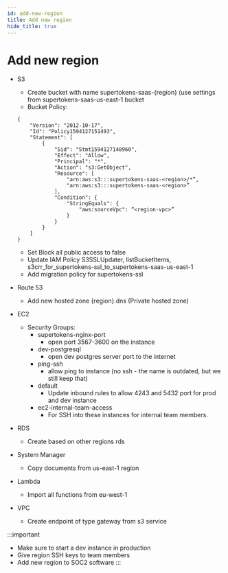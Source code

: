 ```yaml
---
id: add-new-region
title: Add new region
hide_title: true
---
```


# Add new region

- S3
    - Create bucket with name supertokens-saas-{region} (use settings from supertokens-saas-us-east-1 bucket
    - Bucket Policy:
    ```
    {
        "Version": "2012-10-17",
        "Id": "Policy1594127151493",
        "Statement": [
            {
                "Sid": "Stmt1594127148960",
                "Effect": "Allow",
                "Principal": "*",
                "Action": "s3:GetObject",
                "Resource": [
                    "arn:aws:s3:::supertokens-saas-<region>/*”,
                    "arn:aws:s3:::supertokens-saas-<region>”
                ],
                "Condition": {
                    "StringEquals": {
                        "aws:sourceVpc": “<region-vpc>”
                    }
                }
            }
        ]
    }
    ```
    - Set Block all public access to false
    - Update IAM Policy S3SSLUpdater, listBucketItems, s3crr_for_supertokens-ssl_to_supertokens-saas-us-east-1
    - Add migration policy for supertokens-ssl


- Route 53
    - Add new hosted zone {region}.dns (Private hosted zone)

- EC2
    - Security Groups:
        - supertokens-nginx-port
            - open port 3567-3600 on the instance
        - dev-postgresql
            - open dev postgres server port to the internet
        - ping-ssh
            - allow ping to instance (no ssh - the name is outdated, but we still keep that)
        - default
            - Update inbound rules to allow 4243 and 5432 port for prod and dev instance
        - ec2-internal-team-access
            - For SSH into these instances for internal team members.

- RDS
    - Create based on other regions rds


- System Manager
    - Copy documents from us-east-1 region


- Lambda
    - Import all functions from eu-west-1

- VPC
    - Create endpoint of type gateway from s3 service


:::important
- Make sure to start a dev instance in production
- Give region SSH keys to team members
- Add new region to SOC2 software 
:::

